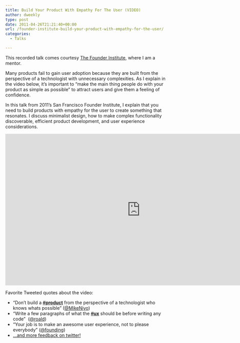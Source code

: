 ```yaml
---
title: Build Your Product With Empathy For The User (VIDEO)
author: dweekly
type: post
date: 2011-04-26T21:21:40+00:00
url: /founder-institute-build-your-product-with-empathy-for-the-user/
categories:
  - Talks

---
```

This recorded talk comes courtesy [The Founder Institute][1], where I am a mentor.

Many products fail to gain user adoption because they are built from the perspective of a technologist with unnecessary complexities. As I explain in the video below, it’s important to “make the main thing people do with your product as simple as possible” to attract users and give them a feeling of confidence.

In this talk from 2011&#8217;s San Francisco Founder Institute, I explain that you need to build products with empathy for the user to create something that resonates. I discuss minimalist design, how to make complex functionality discoverable, efficient product development, and user experience considerations.

<div class="jetpack-video-wrapper">
  <div class="embed-vimeo" style="text-align: center;">
    <iframe src="https://player.vimeo.com/video/23026210" width="840" height="473" frameborder="0" webkitallowfullscreen mozallowfullscreen allowfullscreen></iframe>
  </div>
</div>

Favorite Tweeted quotes about the video:

  * “Don’t build a <a title="#product" href="https://twitter.com/#!/search/%23product" data-query-source="hashtag_click"><s>#</s><strong>product</strong></a> from the perspective of a technologist who knows whats possible” ([@MikeNiyo][2])
  * “Write a few paragraphs of what the <a title="#ux" href="https://twitter.com/#!/search/%23ux" data-query-source="hashtag_click"><s>#</s><strong>ux</strong></a> should be before writing any code”  ([@roald][3])
  * “Your job is to make an awesome user experience, not to please everybody” ([@founding][4])
  * [&#8230;and more feedback on twitter!][5]

 [1]: http://fi.co/
 [2]: https://twitter.com/#!/MikeNiyo/status/178938558701244416
 [3]: https://twitter.com/#!/roald/status/178126920901328896
 [4]: https://twitter.com/#!/founding/status/178427498076450817
 [5]: https://twitter.com/#!/search/realtime/http%3A%2F%2Ffi.co%2Fposts%2F533